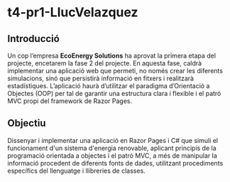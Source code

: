 # t4-pr1-LlucVelazquez

## Introducció
Un cop l’empresa **EcoEnergy Solutions** ha aprovat la primera etapa del projecte, encetarem la fase 2 del projecte. En aquesta fase, caldrà implementar una aplicació web que permeti, no només crear les diferents simulacions, sinó que persistirà informació en fitxers i realitzarà estadístiques.
L’aplicació haurà d’utilitzar el paradigma d’Orientació a Objectes (OOP) per tal de garantir una estructura clara i flexible i el patró MVC propi del framework de Razor Pages.

## Objectiu
Dissenyar i implementar una aplicació en Razor Pages i C# que simuli el funcionament d'un sistema d'energia renovable, aplicant principis de la programació orientada a objectes i el patró MVC, a més de manipular la informació procedent de diferents fonts de dades, utilitzant procediments específics del llenguatge i llibreries de classes.
